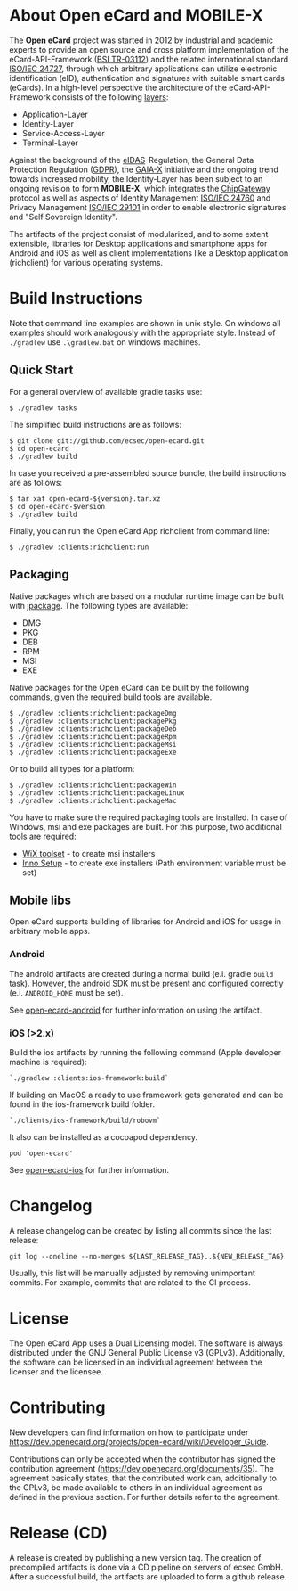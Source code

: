 About Open eCard and MOBILE-X
=============================

The **Open eCard** project was started in 2012 by industrial and academic experts to provide an open source and cross platform implementation of the eCard-API-Framework ([BSI TR-03112](https://www.bsi.bund.de/DE/Publikationen/TechnischeRichtlinien/tr03112/TR-03112_node.html)) and the related international standard [ISO/IEC 24727](https://www.iso.org/standard/61066.html), through which arbitrary applications can utilize electronic identification (eID), authentication and signatures with suitable smart cards (eCards).
In a high-level perspective the architecture of the eCard-API-Framework consists of the following [layers](https://www.openecard.org/en/ecard-api-framework/overview/):

* Application-Layer
* Identity-Layer
* Service-Access-Layer
* Terminal-Layer

Against the background of the [eIDAS](https://www.eid.as/)-Regulation, the General Data Protection Regulation ([GDPR](https://eur-lex.europa.eu/eli/reg/2016/679/oj)), the [GAIA-X](https://data-infrastructure.eu/) initiative and the ongoing trend towards increased mobility, the Identity-Layer has been subject to an ongoing revision to form **MOBILE-X**, which integrates the [ChipGateway](https://www.oasis-open.org/committees/download.php/60049/ChipGateway-Specification-OASIS.pdf) protocol as well as aspects of Identity Management [ISO/IEC 24760](https://www.iso.org/standard/77582.html) and Privacy Management [ISO/IEC 29101](https://www.iso.org/standard/75293.html) in order to enable electronic signatures and "Self Sovereign Identity".

The artifacts of the project consist of modularized, and to some extent extensible, libraries for Desktop applications and smartphone apps for Android and iOS as well as client implementations like a Desktop application (richclient) for various operating systems.


Build Instructions
==================

Note that command line examples are shown in unix style.
On windows all examples should work analogously with the appropriate style.
Instead of `./gradlew` use `.\gradlew.bat` on windows machines.

Quick Start
-----------

For a general overview of available gradle tasks use: 

	$ ./gradlew tasks 

The simplified build instructions are as follows:

    $ git clone git://github.com/ecsec/open-ecard.git
    $ cd open-ecard
    $ ./gradlew build


In case you received a pre-assembled source bundle, the build instructions are
as follows:

    $ tar xaf open-ecard-${version}.tar.xz
    $ cd open-ecard-$version
    $ ./gradlew build

Finally, you can run the Open eCard App richclient from command line:

    $ ./gradlew :clients:richclient:run

Packaging
-----------

Native packages which are based on a modular runtime image can be built with [jpackage](https://docs.oracle.com/en/java/javase/21/jpackage/).
The following types are available:

- DMG
- PKG
- DEB
- RPM
- MSI
- EXE

Native packages for the Open eCard can be built by the following commands, given the required build tools are available.

    $ ./gradlew :clients:richclient:packageDmg
    $ ./gradlew :clients:richclient:packagePkg
    $ ./gradlew :clients:richclient:packageDeb
    $ ./gradlew :clients:richclient:packageRpm
    $ ./gradlew :clients:richclient:packageMsi
    $ ./gradlew :clients:richclient:packageExe

Or to build all types for a platform:

    $ ./gradlew :clients:richclient:packageWin
    $ ./gradlew :clients:richclient:packageLinux
    $ ./gradlew :clients:richclient:packageMac


You have to make sure the required packaging tools are installed.
In case of Windows, msi and exe packages are built. For this purpose, two additional tools are required:

 - [WiX toolset](https://wixtoolset.org/) - to create msi installers
 - [Inno Setup](http://www.jrsoftware.org/isinfo.php) - to create exe installers (Path environment variable must be set)


Mobile libs
-----------

Open eCard supports building of libraries for Android and iOS for usage in arbitrary mobile apps.

### Android
The android artifacts are created during a normal build (e.i. gradle `build` task).
However, the android SDK must be present and configured correctly (e.i. `ANDROID_HOME` must be set).

See [open-ecard-android](https://github.com/ecsec/open-ecard-android) for further information on using the artifact.

### iOS (>2.x)
Build the ios artifacts by running the following command (Apple developer machine is required):

	`./gradlew :clients:ios-framework:build`

If building on MacOS a ready to use framework gets generated and can be found in the ios-framework build folder.

	`./clients/ios-framework/build/robovm` 

It also can be installed as a cocoapod dependency.
```
pod 'open-ecard'
```
See [open-ecard-ios](https://github.com/ecsec/open-ecard-ios) for further information.


Changelog
=========

A release changelog can be created by listing all commits since the last release:

```
git log --oneline --no-merges ${LAST_RELEASE_TAG}..${NEW_RELEASE_TAG}
```

Usually, this list will be manually adjusted by removing unimportant commits.
For example, commits that are related to the CI process.


License
=======

The Open eCard App uses a Dual Licensing model.
The software is always distributed under the GNU General Public License v3 (GPLv3).
Additionally, the software can be licensed in an individual agreement between the licenser and the licensee.


Contributing
============

New developers can find information on how to participate under https://dev.openecard.org/projects/open-ecard/wiki/Developer_Guide.

Contributions can only be accepted when the contributor has signed the contribution agreement (https://dev.openecard.org/documents/35).
The agreement basically states, that the contributed work can, additionally to the GPLv3, be made available to others in an individual agreement as defined in the previous section.
For further details refer to the agreement.


Release (CD)
============
A release is created by publishing a new version tag.
The creation of precompiled artifacts is done via a CD pipeline on servers of ecsec GmbH.
After a successful build, the artifacts are uploaded to form a github release.
